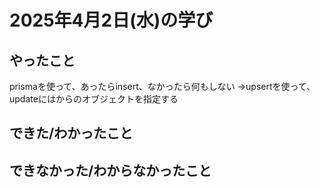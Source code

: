 # 2025年4月2日(水)の学び
## やったこと
prismaを使って、あったらinsert、なかったら何もしない
→upsertを使って、updateにはからのオブジェクトを指定する

## できた/わかったこと

## できなかった/わからなかったこと
